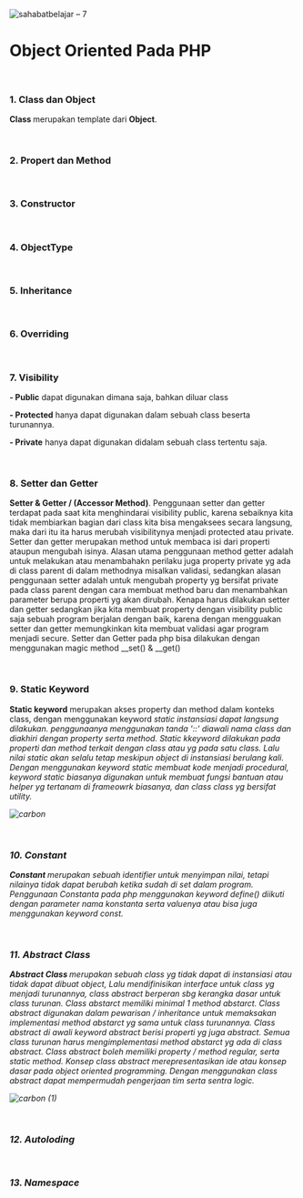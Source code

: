 ![sahabatbelajar – 7](https://user-images.githubusercontent.com/50074126/88798051-797e2600-d1ce-11ea-804d-a8d0a496798b.png)


<h1>Object Oriented Pada PHP</h1>
<p></p>
<br>
<h3>1. Class dan Object</h3>
<p><b>Class </b>merupakan template dari <b>Object</b>. </p>
<br>
<h3>2. Propert dan Method</h3>
<br>
<h3>3. Constructor</h3>
<br>
<h3>4. ObjectType</h3>
<br>
<h3>5. Inheritance</h3>
<br>
<h3>6. Overriding</h3>
<br>
<h3>7. Visibility</h3>
<p><b>- Public</b> dapat digunakan dimana saja, bahkan diluar class</p>
<p><b>- Protected</b> hanya dapat digunakan dalam sebuah class beserta turunannya.</p>
<p><b>- Private</b> hanya dapat digunakan didalam sebuah class tertentu saja.</p>
<br>
<h3>8. Setter dan Getter</h3>
<p><b>Setter & Getter / (Accessor Method)</b>.
Penggunaan setter dan getter terdapat pada saat kita menghindarai visibility public, karena sebaiknya kita tidak membiarkan bagian dari class kita bisa mengaksees secara langsung, maka dari itu ita harus merubah visibilitynya menjadi protected atau private. Setter dan getter merupakan method untuk membaca isi dari properti ataupun mengubah isinya. Alasan utama penggunaan method getter adalah untuk melakukan atau menambahakn perilaku juga property private yg ada di class parent di dalam methodnya misalkan validasi, sedangkan alasan penggunaan setter adalah untuk mengubah property yg bersifat private pada class parent dengan cara membuat method baru dan menambahkan parameter berupa properti yg akan dirubah. Kenapa harus dilakukan setter dan getter sedangkan jika kita membuat property dengan visibility public saja sebuah program berjalan dengan baik, karena dengan mengguakan setter dan getter memungkinkan kita membuat validasi agar program menjadi secure. Setter dan Getter pada php bisa dilakukan dengan menggunakan magic method __set() & __get() </p>
<br>
<h3>9. Static Keyword</h3>
<p><b>Static keyword</b> merupakan akses property dan method dalam konteks class, dengan menggunakan keyword <i>static<i> instansiasi dapat langsung dilakukan. penggunaanya menggunakan tanda '::' diawali nama class dan diakhiri dengan property serta method. Static kkeyword dilakukan pada properti dan method terkait dengan class atau yg pada satu class. Lalu nilai static akan selalu tetap meskipun object di instansiasi berulang kali. Dengan menggunakan keyword static membuat kode menjadi procedural, keyword static biasanya digunakan untuk membuat fungsi bantuan atau helper yg tertanam di frameowrk biasanya, dan class class yg bersifat utility.</p>

![carbon](https://user-images.githubusercontent.com/50074126/88805683-a84dc980-d1d9-11ea-82ab-b6a3e966cf0a.png)


<br>
<h3>10. Constant</h3>
<p><b>Constant </b>merupakan sebuah identifier untuk menyimpan nilai, tetapi nilainya tidak dapat berubah ketika sudah di set dalam program. Penggunaan Constanta pada php menggunakan keyword <i>define()</i> diikuti dengan parameter nama konstanta serta valuenya atau bisa juga menggunakan keyword <i>const</i>.</p>
<br>
<h3>11. Abstract Class</h3>
<p><b>Abstract Class </b>merupakan sebuah class yg tidak dapat di instansiasi atau tidak dapat dibuat object, Lalu mendifinisikan interface untuk class yg menjadi turunannya, class abstract berperan sbg kerangka dasar untuk class turunan. Class abstarct memiliki minimal 1 method abstarct. Class abstract digunakan dalam pewarisan / inheritance untuk memaksakan implementasi method abstarct yg sama untuk class turunannya. Class abstract di awali keyword abstract berisi properti yg juga abstract. Semua class turunan harus mengimplementasi method abstarct yg ada di class abstract. Class abstract boleh memiliki property / method regular, serta static method. Konsep class abstract merepresentasikan ide atau konsep dasar pada object oriented programming. Dengan menggunakan class abstract dapat mempermudah pengerjaan tim serta sentra logic.</p>

![carbon (1)](https://user-images.githubusercontent.com/50074126/88815870-054f7c80-d1e6-11ea-87de-3ec37ed10f6b.png)


<br>
<h3>12. Autoloding</h3>
<p></p>
<br>
<h3>13. Namespace</h3>
<br>
